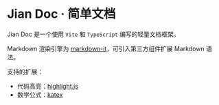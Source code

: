 # Jian Doc · 简单文档

Jian Doc 是一个使用 `Vite` 和 `TypeScript` 编写的轻量文档框架。

Markdown 渲染引擎为 [markdown-it](https://github.com/markdown-it/)，可引入第三方组件扩展 Markdown 语法。

支持的扩展：

- 代码高亮：[highlight.js](https://highlightjs.org/)
- 数学公式：[katex](https://katex.org/)

